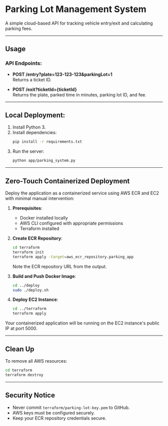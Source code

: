 # Parking Lot Management System

A simple cloud-based API for tracking vehicle entry/exit and calculating parking fees.

---

## Usage

### API Endpoints:

- **POST /entry?plate=123-123-123&parkingLot=1**  
  Returns a ticket ID.

- **POST /exit?ticketId={ticketId}**  
  Returns the plate, parked time in minutes, parking lot ID, and fee.

---

## Local Deployment:

1. Install Python 3.
2. Install dependencies:
    ```bash
    pip install -r requirements.txt
    ```
3. Run the server:
    ```bash
    python app/parking_system.py
    ```

---

## Zero-Touch Containerized Deployment

Deploy the application as a containerized service using AWS ECR and EC2 with minimal manual intervention:

1. **Prerequisites**:
   - Docker installed locally
   - AWS CLI configured with appropriate permissions
   - Terraform installed

2. **Create ECR Repository**:
    ```bash
    cd terraform
    terraform init
    terraform apply -target=aws_ecr_repository.parking_app
    ```
   Note the ECR repository URL from the output.

3. **Build and Push Docker Image**:
    ```bash
    cd ../deploy
    sudo ./deploy.sh
    ```

4. **Deploy EC2 Instance**:
    ```bash
    cd ../terraform
    terraform apply
    ```

Your containerized application will be running on the EC2 instance's public IP at port 5000.

---

## Clean Up

To remove all AWS resources:
```bash
cd terraform
terraform destroy
```

---

## Security Notice

- Never commit `terraform/parking-lot-key.pem` to GitHub.
- AWS keys must be configured securely.
- Keep your ECR repository credentials secure.
